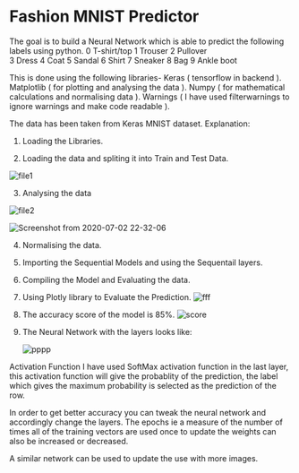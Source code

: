 # Fashion MNIST Predictor

The goal is to build a Neural Network which is able to predict the following labels using python.
   0 T-shirt/top
   1 Trouser
   2 Pullover  
   3 Dress 
   4 Coat 
   5 Sandal 
   6 Shirt 
   7 Sneaker
   8 Bag 
   9 Ankle boot
 
This is done using the following libraries-
    Keras ( tensorflow in backend ).
    Matplotlib ( for plotting and analysing the data ). 
    Numpy ( for mathematical calculations and  normalising data ).
    Warnings ( I have used filterwarnings to ignore warnings and make code readable ).
    
The data has been taken from Keras MNIST dataset.
Explanation:
   1. Loading the Libraries.
   
   2. Loading the data and spliting it into Train and Test Data.
   
   ![file1](https://user-images.githubusercontent.com/48138906/86393072-1c1fb380-bcba-11ea-9f61-72a225aa2c07.png)
   
   3. Analysing the data 
   
   ![file2](https://user-images.githubusercontent.com/48138906/86393192-4f624280-bcba-11ea-9f10-0f6e922e5e6f.png)
   
   ![Screenshot from 2020-07-02 22-32-06](https://user-images.githubusercontent.com/48138906/86393752-1f676f00-bcbb-11ea-97fe-9387a3a6c043.png)

   4. Normalising the data.
   
   5. Importing the Sequential Models and using the Sequentail layers.
   6. Compiling the Model and Evaluating the data.
   7. Using Plotly library to Evaluate the Prediction.
     ![fff](https://user-images.githubusercontent.com/48138906/86393609-f0e99400-bcba-11ea-88eb-f89da0b91d7b.png)
   8. The accuracy score of the model is 85%.
     ![score](https://user-images.githubusercontent.com/48138906/86395275-9e5da700-bcbd-11ea-9ddd-56eca36d7386.png)


   9. The Neural Network with the layers looks like: 
   
   
      ![pppp](https://user-images.githubusercontent.com/48138906/86393563-e0391e00-bcba-11ea-83bd-c1b6332c4469.png)
      
      
   Activation Function
 I have used SoftMax activation function in the last layer, this activation function will give the probablity of the prediction, the label which gives the maximum probability is selected as the prediction of the row.

 In order to get better accuracy you can tweak the neural network and accordingly change the layers. The epochs ie a measure of the number of times all of the training vectors are used once to update the weights can also be increased or decreased.

A similar network can be used to update the use with more images.

   
